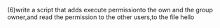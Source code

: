 (6)write a script that adds execute permissionto the own and the group owner,and read the permission to the other users,to the file hello

